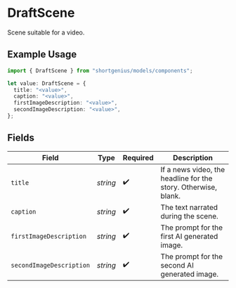 # DraftScene

Scene suitable for a video.

## Example Usage

```typescript
import { DraftScene } from "shortgenius/models/components";

let value: DraftScene = {
  title: "<value>",
  caption: "<value>",
  firstImageDescription: "<value>",
  secondImageDescription: "<value>",
};
```

## Fields

| Field                                                          | Type                                                           | Required                                                       | Description                                                    |
| -------------------------------------------------------------- | -------------------------------------------------------------- | -------------------------------------------------------------- | -------------------------------------------------------------- |
| `title`                                                        | *string*                                                       | :heavy_check_mark:                                             | If a news video, the headline for the story. Otherwise, blank. |
| `caption`                                                      | *string*                                                       | :heavy_check_mark:                                             | The text narrated during the scene.                            |
| `firstImageDescription`                                        | *string*                                                       | :heavy_check_mark:                                             | The prompt for the first AI generated image.                   |
| `secondImageDescription`                                       | *string*                                                       | :heavy_check_mark:                                             | The prompt for the second AI generated image.                  |